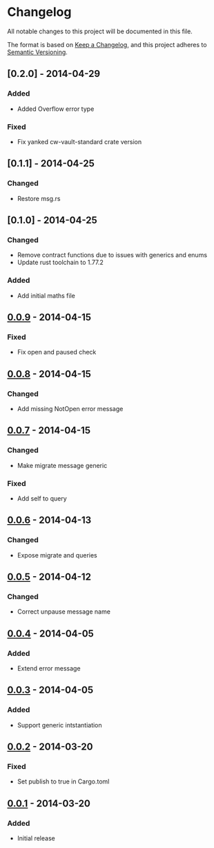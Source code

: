 # Changelog

All notable changes to this project will be documented in this file.

The format is based on [Keep a Changelog](https://keepachangelog.com/en/1.1.0/),
and this project adheres to
[Semantic Versioning](https://semver.org/spec/v2.0.0.html).

## [0.2.0] - 2014-04-29

### Added

- Added Overflow error type

### Fixed

- Fix yanked cw-vault-standard crate version

## [0.1.1] - 2014-04-25

### Changed

- Restore msg.rs

## [0.1.0] - 2014-04-25

### Changed

- Remove contract functions due to issues with generics and enums
- Update rust toolchain to 1.77.2

### Added

- Add initial maths file

## [0.0.9] - 2014-04-15

### Fixed

- Fix open and paused check

## [0.0.8] - 2014-04-15

### Changed

- Add missing NotOpen error message

## [0.0.7] - 2014-04-15

### Changed

- Make migrate message generic

### Fixed

- Add self to query

## [0.0.6] - 2014-04-13

### Changed

- Expose migrate and queries

## [0.0.5] - 2014-04-12

### Changed

- Correct unpause message name

## [0.0.4] - 2014-04-05

### Added

- Extend error message

## [0.0.3] - 2014-04-05

### Added

- Support generic intstantiation

## [0.0.2] - 2014-03-20

### Fixed

- Set publish to true in Cargo.toml

## [0.0.1] - 2014-03-20

### Added

- Initial release

[0.0.1]: https://github.com/margined-protocol/vaultenator/releases/tag/0.0.1
[0.0.2]: https://github.com/margined-protocol/vaultenator/0.0.1...0.0.2
[0.0.3]: https://github.com/margined-protocol/vaultenator/0.0.2...0.0.3
[0.0.4]: https://github.com/margined-protocol/vaultenator/0.0.3...0.0.4
[0.0.5]: https://github.com/margined-protocol/vaultenator/0.0.4...0.0.5
[0.0.6]: https://github.com/margined-protocol/vaultenator/0.0.5...0.0.6
[0.0.7]: https://github.com/margined-protocol/vaultenator/0.0.6...0.0.7
[0.0.8]: https://github.com/margined-protocol/vaultenator/0.0.7...0.0.8
[0.0.9]: https://github.com/margined-protocol/vaultenator/0.0.8...0.0.9
